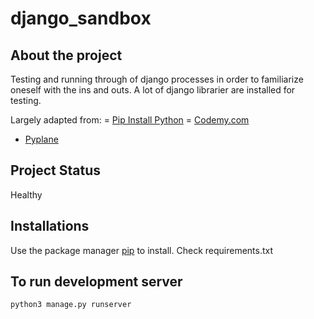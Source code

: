 # django_sandbox

## About the project
Testing and running through of django processes in order to familiarize oneself with the ins and outs.
A lot of django librarier are installed for testing.

Largely adapted from:
= [Pip Install Python](https://www.youtube.com/watch?v=psvU4zwO3Ao&ab_channel=PipInstallPython)
= [Codemy.com](https://www.youtube.com/watch?v=B40bteAMM_M&list=PLCC34OHNcOtr025c1kHSPrnP18YPB-NFi&ab_channel=Codemy.com)
- [Pyplane](https://www.youtube.com/watch?v=t3BdM6JlAmY&ab_channel=Pyplane)

## Project Status
Healthy

## Installations
Use the package manager [pip](https://pip.pypa.io/en/stable/) to install.
Check requirements.txt

## To run development server
```
python3 manage.py runserver
```